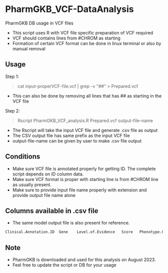 # PharmGKB_VCF-DataAnalysis
PharmGKB DB usage in VCF files

- This script uses R with VCF file specific preparation of VCF required
- VCF should contains lines from #CHROM as starting
- Formation of certain VCF format can be done in linux terminal or also by manual removal

## Usage

Step 1:

> cat input-properVCF-file.vcf | grep -v "##" > Prepared.vcf

- This can also be done by removing all lines that has ## as starting in the VCF file

Step 2:

> Rscript PharmGKB_VCF_analysis.R Prepared.vcf output-file-name

- The Rscript will take the input VCF file and generate .csv file as output
- The CSV output file has same prefix as the input VCF file
- output-file-name can be given by user to make .csv file output

## Conditions

- Make sure VCF file is annotated properly for getting ID. The complete script depends on ID column data.
- Make sure VCF format is proper with starting line is from #CHROM line as usually present.
- Make sure to provide input file name properly with extension and provide output file name alone


## Columns available in .csv file

- The same model output file is also present for reference.

```sh
Clinical.Annotation.ID	Gene	Level.of.Evidence	Score	Phenotype.Category	Drug	Phenotype	CHROM	POS	QUAL	INFO	REF	ALT	Annotation.Text
```

## Note

- PharmGKB is downloaded and used for this analysis on August 2023.
- Feel free to update the script or DB for your usage
